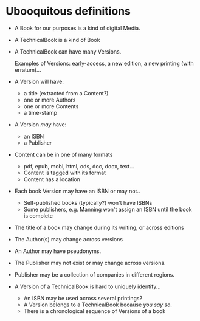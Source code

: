 # Ubooquitous definitions

* A Book for our purposes is a kind of digital Media.

* A TechnicalBook is a kind of Book

* A TechnicalBook can have many Versions. 
	
	Examples of Versions: early-access, a new edition, a new printing (with erratum)...

* A Version will have:
	* a title (extracted from a Content?)
	* one or more Authors
	* one or more Contents
	* a time-stamp

* A Version _may_ have:
	* an ISBN
	* a Publisher

* Content can be in one of many formats
	* pdf, epub, mobi, html, ods, doc, docx, text...
	* Content is tagged with its format
	* Content has a location

* Each book Version may have an ISBN or may not..
	* Self-published books (typically?) won't have ISBNs
	* Some publishers, e.g. Manning won't assign an ISBN until the book is complete

* The title of a book may change during its writing, or across editions

* The Author(s) may change across versions

* An Author may have pseudonyms.

* The Publisher may not exist or may change across versions. 

* Publisher may be a collection of companies in different regions.

* A Version of a TechnicalBook is hard to uniquely identify...
	* An ISBN may be used across several printings?
	* A Version belongs to a TechnicalBook because _you say so_.
	* There is a chronological sequence of Versions of a book
	







